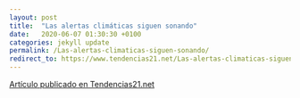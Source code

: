 ```yaml
---
layout: post
title:  "Las alertas climáticas siguen sonando"
date:   2020-06-07 01:30:30 +0100
categories: jekyll update
permalink: /Las-alertas-climaticas-siguen-sonando/
redirect_to: https://www.tendencias21.net/Las-alertas-climaticas-siguen-sonando_a45918.html/
---
```


[Artículo publicado en Tendencias21.net](https://www.tendencias21.net/Las-alertas-climaticas-siguen-sonando_a45918.html)
